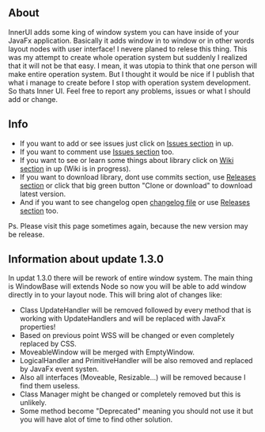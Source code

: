 ## About
InnerUI adds some king of window system you can have inside of your JavaFx application.
Basically it adds window in to window or in other words layout nodes with user interface!
I nevere planed to relese this thing. This was my attempt to create whole operation system but suddenly I realized that it will not be that easy. I mean, it was utopia to think that one person will make entire operation system. But I thought it would be nice if I publish that what i manage to create before I stop with operation system development. So thats Inner UI.
Feel free to report any problems, issues or what I should add or change.

## Info
* If you want to add or see issues just click on [Issues section](https://github.com/PetoPetko/InnerUI/issues) in up.
* If you want to comment use [Issues section](https://github.com/PetoPetko/InnerUI/issues) too.
* If you want to see or learn some things about library click on [Wiki section](https://github.com/PetoPetko/InnerUI/wiki) in up (Wiki is in progress).
* If you want to download library, dont use commits section, use [Releases section](https://github.com/PetoPetko/InnerUI/releases) or click that big green button "Clone or download" to download latest version.
* And if you want to see changelog open [changelog file](Changelog.md) or use [Releases section](https://github.com/PetoPetko/InnerUI/releases) too.

Ps. Please visit this page sometimes again, because the new version may be release.

## Information about update 1.3.0
In updat 1.3.0 there will be rework of entire window system. 
The main thing is WindowBase will extends Node so now you will be able to add window directly in to your layout node.
This will bring alot of changes like:
* Class UpdateHandler will be removed followed by every method that is working with UpdateHandlers and will be replaced with JavaFx properties!
* Based on previous point WSS will be changed or even completely replaced by CSS.
* MoveableWindow will be merged with EmptyWindow.
* LogicalHandler and PrimitiveHandler will be also removed and replaced by JavaFx event systen.
* Also all interfaces (Moveable, Resizable...) will be removed because I find them useless.
* Class Manager might be changed or completely removed but this is unlikely.
* Some method become "Deprecated" meaning you should not use it but you will have alot of time to find other solution.
